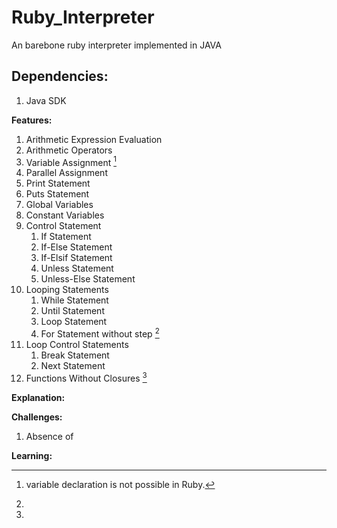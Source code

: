 # Ruby_Interpreter
An barebone ruby interpreter implemented in JAVA

## **Dependencies:**  
1. Java SDK

**Features:**
1. Arithmetic Expression Evaluation
2. Arithmetic Operators
3. Variable Assignment [^1]
4. Parallel Assignment 
5. Print Statement
6. Puts Statement
7. Global Variables
8. Constant Variables
9. Control Statement
    1. If Statement
    2. If-Else Statement
    3. If-Elsif Statement
    4. Unless Statement
    5. Unless-Else Statement
10. Looping Statements
    1. While Statement
    2. Until Statement
    3. Loop Statement
    4. For Statement without step [^2]
11. Loop Control Statements
    1. Break Statement
    2. Next Statement
12. Functions Without Closures [^3]

**Explanation:**



**Challenges:**

1. Absence of 

**Learning:**

[^1]: variable declaration is not possible in Ruby.
[^2]: 
[^3]: